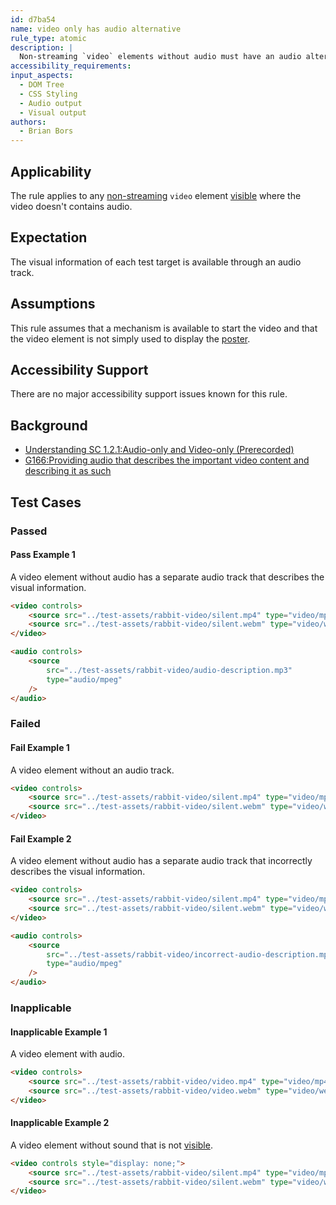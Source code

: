 ```yaml
---
id: d7ba54
name: video only has audio alternative
rule_type: atomic
description: |
  Non-streaming `video` elements without audio must have an audio alternative
accessibility_requirements:
input_aspects:
  - DOM Tree
  - CSS Styling
  - Audio output
  - Visual output
authors:
  - Brian Bors
---
```


## Applicability

The rule applies to any [non-streaming](#non-streaming-media-element) `video` element [visible](#visible) where the video doesn't contains audio.

## Expectation

The visual information of each test target is available through an audio track.

## Assumptions

This rule assumes that a mechanism is available to start the video and that the video element is not simply used to display the [poster](https://www.w3.org/TR/html5/semantics-embedded-content.html#element-attrdef-video-poster).

## Accessibility Support

There are no major accessibility support issues known for this rule.

## Background

- [Understanding SC 1.2.1:Audio-only and Video-only (Prerecorded)](https://www.w3.org/TR/UNDERSTANDING-WCAG20/media-equiv-av-only-alt.html)
- [G166:Providing audio that describes the important video content and describing it as such](https://www.w3.org/TR/2016/NOTE-WCAG20-TECHS-20161007/G166)

## Test Cases

### Passed

#### Pass Example 1

A video element without audio has a separate audio track that describes the visual information.

```html
<video controls>
	<source src="../test-assets/rabbit-video/silent.mp4" type="video/mp4" />
	<source src="../test-assets/rabbit-video/silent.webm" type="video/webm" />
</video>

<audio controls>
	<source
		src="../test-assets/rabbit-video/audio-description.mp3"
		type="audio/mpeg"
	/>
</audio>
```

### Failed

#### Fail Example 1

A video element without an audio track.

```html
<video controls>
	<source src="../test-assets/rabbit-video/silent.mp4" type="video/mp4" />
	<source src="../test-assets/rabbit-video/silent.webm" type="video/webm" />
</video>
```

#### Fail Example 2

A video element without audio has a separate audio track that incorrectly describes the visual information.

```html
<video controls>
	<source src="../test-assets/rabbit-video/silent.mp4" type="video/mp4" />
	<source src="../test-assets/rabbit-video/silent.webm" type="video/webm" />
</video>

<audio controls>
	<source
		src="../test-assets/rabbit-video/incorrect-audio-description.mp3"
		type="audio/mpeg"
	/>
</audio>
```

### Inapplicable

#### Inapplicable Example 1

A video element with audio.

```html
<video controls>
	<source src="../test-assets/rabbit-video/video.mp4" type="video/mp4" />
	<source src="../test-assets/rabbit-video/video.webm" type="video/webm" />
</video>
```

#### Inapplicable Example 2

A video element without sound that is not [visible](#visible).

```html
<video controls style="display: none;">
	<source src="../test-assets/rabbit-video/silent.mp4" type="video/mp4" />
	<source src="../test-assets/rabbit-video/silent.webm" type="video/webm" />
</video>
```
